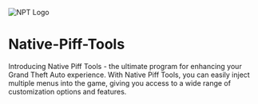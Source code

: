 ![NPT Logo](https://user-images.githubusercontent.com/96446997/215381277-349e6c10-3fc7-4997-90c0-1fe7bf306112.png)
# Native-Piff-Tools
Introducing Native Piff Tools - the ultimate program for enhancing your Grand Theft Auto experience. With Native Piff Tools, you can easily inject multiple menus into the game, giving you access to a wide range of customization options and features.
